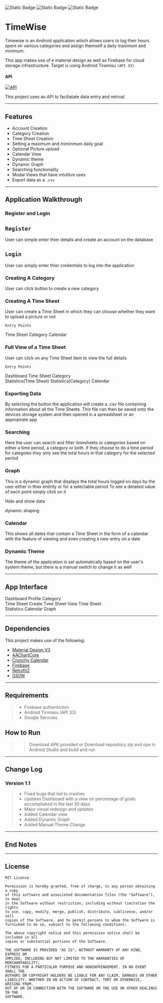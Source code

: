![Static Badge](https://img.shields.io/badge/Kotlin-Kotlin?label=Language&labelColor=purple) ![Static Badge](https://img.shields.io/badge/MIT-License?label=License&labelColor=blue) ![Static Badge](https://img.shields.io/badge/Android-Platform?label=Platform)</br>

# TimeWise

Timewise is an Android application which allows users to log their hours spent on various categories and assign themself a daily maximum and minimum.

This app makes use of e material design as well as Firebase for cloud storage infrastructure.
Target is using Android Tiramisu `(API 33)`



#### API

[![API](https://github.com/HumanClone/TimeWiseFrontEnd/assets/74468682/f3f34ecb-b380-4a41-97c4-3f7031ce95be)](https://github.com/HumanClone/TImeWiseBackEnd)

This project uses an API to faciliatate data entry and retrival

***



## Features

- Account Creation
- Category Creation
- Time Sheet Creation
- Setting a maximum and miminmum daily goal
- Optional Picture upload
- Calendar View
- Dynamic theme
- Dynamic Graph
- Searching functionality
- Modal Views that have intutitve uses
- Export  data as a `.csv `

***

## Application Walkthrough

### Register and Login

`Register`
-
User can simple enter thier details and create an account on the database


`Login`
-
User can simply enter thier credentials to log into the application

### Creating A Category 

User can click button to create a new category  


### Creating A Time Sheet

User can create a Time Sheet in which they can choose whether they want to upload a picture or not

`Entry Points`

<div>
Time Sheet
Category
Calendar
</div>



### Full View of a Time Sheet
User can click on any Time Sheet item to view the full details 

`Entry Points`
<div>
Dashboard
Time Sheet
Category 
</div>

<div>
Statistics(Time Sheet)
Statistics(Category)
Calendar
</div>

### Exporting Data 
By selecting the button the application will create a .csv file containing information about all the Time Sheets. This file can then be saved onto the devices storage system and then opened in a spreadsheet or an appropirate app

### Searching
Here the user can search and filter timesheets or categories based on either a time period, a category or both. if they choose to do a time period for categoies they only see the total hours in that category for the selected period 

### Graph
This is a dynamic graph that displays the total hours logged on days by the user either in thier entirity or for a selectable period
To see a detailed value of each point simply click on it 

Hide and show data

dynamic shaping 

### Calendar
This shows all dates that contain a Time Sheet in the form of a calendar with the feature of viewing and even creating a new entry on a date

### Dynamic Theme

The theme of the application is set automatically based on the user's system theme, but there is a manual switch to change it as well

***

## App Interface

<div>
Dashboard
Profile
Category 
</div>
<div>
Time Sheet 
Create Time Sheet
View Time Sheet
</div>

<div>
Statistics
Calendar
Graph 
</div>

***

## Dependencies

This project makes use of the following:

- [Material Design V3](https://m3.material.io/)
- [AAChartCore](https://github.com/AAChartModel/AAChartCore-Kotlin)
- [Crunchy Calendar](https://github.com/CleverPumpkin/CrunchyCalendar)
- [Firebase](https://firebase.google.com/retr)
- [Retrofit2](https://square.github.io/retrofit/)
- [GSON](https://github.com/google/gson) 

***

## Requirements

>- Firebase authentiction
>- Android Tirimasu (API 33)
>- Google Servcies

## How to Run

>>Download APK provided
or
Download repository zip and ope in Android Studio and build and run
***

## Change Log

### Version 1.1


> - Fixed bugs that led to crashes
> - Updates Dashboard with a view on percentage of goals accomplished in the last 30 days
> - Major visual redesign and updates
> - Added Calendar view
> - Added Dynamic Graph
> - Added Manual Theme Change 


***

## End Notes


***

## License

```en
MIT License

Permission is hereby granted, free of charge, to any person obtaining a copy
of this software and associated documentation files (the "Software"), to deal
in the Software without restriction, including without limitation the rights
to use, copy, modify, merge, publish, distribute, sublicense, and/or sell
copies of the Software, and to permit persons to whom the Software is
furnished to do so, subject to the following conditions:

The above copyright notice and this permission notice shall be included in all
copies or substantial portions of the Software.

THE SOFTWARE IS PROVIDED "AS IS", WITHOUT WARRANTY OF ANY KIND, EXPRESS OR
IMPLIED, INCLUDING BUT NOT LIMITED TO THE WARRANTIES OF MERCHANTABILITY,
FITNESS FOR A PARTICULAR PURPOSE AND NONINFRINGEMENT. IN NO EVENT SHALL THE
AUTHORS OR COPYRIGHT HOLDERS BE LIABLE FOR ANY CLAIM, DAMAGES OR OTHER
LIABILITY, WHETHER IN AN ACTION OF CONTRACT, TORT OR OTHERWISE, ARISING FROM,
OUT OF OR IN CONNECTION WITH THE SOFTWARE OR THE USE OR OTHER DEALINGS IN THE
SOFTWARE.

```
